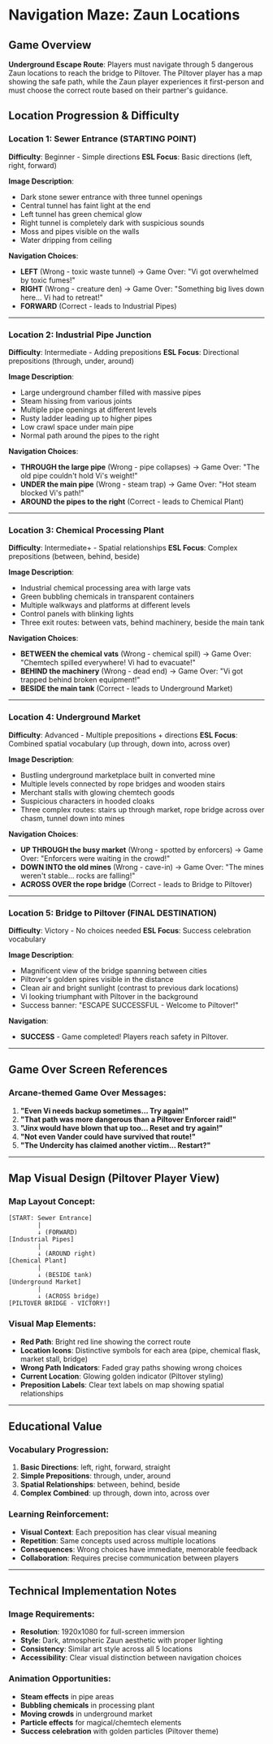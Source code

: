 # Navigation Maze: Zaun Locations

## Game Overview
**Underground Escape Route**: Players must navigate through 5 dangerous Zaun locations to reach the bridge to Piltover. The Piltover player has a map showing the safe path, while the Zaun player experiences it first-person and must choose the correct route based on their partner's guidance.

## Location Progression & Difficulty

### Location 1: **Sewer Entrance** (STARTING POINT)
**Difficulty**: Beginner - Simple directions
**ESL Focus**: Basic directions (left, right, forward)

**Image Description**: 
- Dark stone sewer entrance with three tunnel openings
- Central tunnel has faint light at the end
- Left tunnel has green chemical glow
- Right tunnel is completely dark with suspicious sounds
- Moss and pipes visible on the walls
- Water dripping from ceiling

**Navigation Choices**:
- **LEFT** (Wrong - toxic waste tunnel) → Game Over: "Vi got overwhelmed by toxic fumes!"
- **RIGHT** (Wrong - creature den) → Game Over: "Something big lives down here... Vi had to retreat!"
- **FORWARD** (Correct - leads to Industrial Pipes)

---

### Location 2: **Industrial Pipe Junction** 
**Difficulty**: Intermediate - Adding prepositions
**ESL Focus**: Directional prepositions (through, under, around)

**Image Description**:
- Large underground chamber filled with massive pipes
- Steam hissing from various joints
- Multiple pipe openings at different levels
- Rusty ladder leading up to higher pipes
- Low crawl space under main pipe
- Normal path around the pipes to the right

**Navigation Choices**:
- **THROUGH the large pipe** (Wrong - pipe collapses) → Game Over: "The old pipe couldn't hold Vi's weight!"
- **UNDER the main pipe** (Wrong - steam trap) → Game Over: "Hot steam blocked Vi's path!"
- **AROUND the pipes to the right** (Correct - leads to Chemical Plant)

---

### Location 3: **Chemical Processing Plant**
**Difficulty**: Intermediate+ - Spatial relationships
**ESL Focus**: Complex prepositions (between, behind, beside)

**Image Description**:
- Industrial chemical processing area with large vats
- Green bubbling chemicals in transparent containers
- Multiple walkways and platforms at different levels
- Control panels with blinking lights
- Three exit routes: between vats, behind machinery, beside the main tank

**Navigation Choices**:
- **BETWEEN the chemical vats** (Wrong - chemical spill) → Game Over: "Chemtech spilled everywhere! Vi had to evacuate!"
- **BEHIND the machinery** (Wrong - dead end) → Game Over: "Vi got trapped behind broken equipment!"
- **BESIDE the main tank** (Correct - leads to Underground Market)

---

### Location 4: **Underground Market**
**Difficulty**: Advanced - Multiple prepositions + directions
**ESL Focus**: Combined spatial vocabulary (up through, down into, across over)

**Image Description**:
- Bustling underground marketplace built in converted mine
- Multiple levels connected by rope bridges and wooden stairs
- Merchant stalls with glowing chemtech goods
- Suspicious characters in hooded cloaks
- Three complex routes: stairs up through market, rope bridge across over chasm, tunnel down into mines

**Navigation Choices**:
- **UP THROUGH the busy market** (Wrong - spotted by enforcers) → Game Over: "Enforcers were waiting in the crowd!"
- **DOWN INTO the old mines** (Wrong - cave-in) → Game Over: "The mines weren't stable... rocks are falling!"
- **ACROSS OVER the rope bridge** (Correct - leads to Bridge to Piltover)

---

### Location 5: **Bridge to Piltover** (FINAL DESTINATION)
**Difficulty**: Victory - No choices needed
**ESL Focus**: Success celebration vocabulary

**Image Description**:
- Magnificent view of the bridge spanning between cities
- Piltover's golden spires visible in the distance
- Clean air and bright sunlight (contrast to previous dark locations)
- Vi looking triumphant with Piltover in the background
- Success banner: "ESCAPE SUCCESSFUL - Welcome to Piltover!"

**Navigation**: 
- **SUCCESS** - Game completed! Players reach safety in Piltover.

---

## Game Over Screen References

### Arcane-themed Game Over Messages:
1. **"Even Vi needs backup sometimes... Try again!"**
2. **"That path was more dangerous than a Piltover Enforcer raid!"**
3. **"Jinx would have blown that up too... Reset and try again!"**
4. **"Not even Vander could have survived that route!"**
5. **"The Undercity has claimed another victim... Restart?"**

---

## Map Visual Design (Piltover Player View)

### Map Layout Concept:
```
[START: Sewer Entrance]
        |
        ↓ (FORWARD)
[Industrial Pipes]
        |
        ↓ (AROUND right)
[Chemical Plant]
        |
        ↓ (BESIDE tank)
[Underground Market]
        |
        ↓ (ACROSS bridge)
[PILTOVER BRIDGE - VICTORY!]
```

### Visual Map Elements:
- **Red Path**: Bright red line showing the correct route
- **Location Icons**: Distinctive symbols for each area (pipe, chemical flask, market stall, bridge)
- **Wrong Path Indicators**: Faded gray paths showing wrong choices
- **Current Location**: Glowing golden indicator (Piltover styling)
- **Preposition Labels**: Clear text labels on map showing spatial relationships

---

## Educational Value

### Vocabulary Progression:
1. **Basic Directions**: left, right, forward, straight
2. **Simple Prepositions**: through, under, around
3. **Spatial Relationships**: between, behind, beside  
4. **Complex Combined**: up through, down into, across over

### Learning Reinforcement:
- **Visual Context**: Each preposition has clear visual meaning
- **Repetition**: Same concepts used across multiple locations
- **Consequences**: Wrong choices have immediate, memorable feedback
- **Collaboration**: Requires precise communication between players

---

## Technical Implementation Notes

### Image Requirements:
- **Resolution**: 1920x1080 for full-screen immersion
- **Style**: Dark, atmospheric Zaun aesthetic with proper lighting
- **Consistency**: Similar art style across all 5 locations
- **Accessibility**: Clear visual distinction between navigation choices

### Animation Opportunities:
- **Steam effects** in pipe areas
- **Bubbling chemicals** in processing plant
- **Moving crowds** in underground market
- **Particle effects** for magical/chemtech elements
- **Success celebration** with golden particles (Piltover theme)